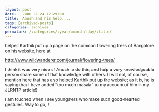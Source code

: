 ```yaml
---
layout: post
date:	2008-03-24 17:29:00
title:  Anush and his help....
tags: [archived-posts]
categories: archives
permalink: /:categories/:year/:month/:day/:title/
---
```

<LJ user="anushsh"> helped Karthik put up a page on the common flowering trees of Bangalore on his website, here at




http://www.wildwanderer.com/journal/flowering-trees/


I think it was very nice of Anush to do this, and help a very knowledgeable person share some of that knowledge with others. (I will not, of course, mention here that <LJ user="kalyan"> has also helped Karthik put up the website; as it is, he is saying that I have added "too much masala" to my account of him in my JLRNTP article!)

I am touched when I see youngsters who make such good-hearted gestures. Way to go, <LJ user="anushsh">!
